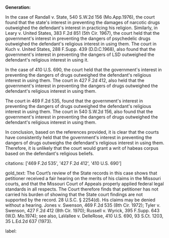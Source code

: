 **Generation:**


In the case of Randall v. State, 540 S.W.2d 156 (Mo.App.1976), the court found that the state's interest in preventing the damages of narcotic drugs outweighed the defendant's interest in practicing his religion. Similarly, in Leary v. United States, 383 F.2d 851 (5th Cir. 1967), the court held that the government's interest in preventing the dangers of psychedelic drugs outweighed the defendant's religious interest in using them. The court in Kuch v. United States, 288 F.Supp. 439 (D.D.C.1968), also found that the government's interest in preventing the dangers of LSD outweighed the defendant's religious interest in using it.

In the case of 410 U.S. 690, the court held that the government's interest in preventing the dangers of drugs outweighed the defendant's religious interest in using them. The court in 427 F.2d 412, also held that the government's interest in preventing the dangers of drugs outweighed the defendant's religious interest in using them.

The court in 469 F.2d 535, found that the government's interest in preventing the dangers of drugs outweighed the defendant's religious interest in using them. The court in 540 S.W.2d 156, also found that the government's interest in preventing the dangers of drugs outweighed the defendant's religious interest in using them.

In conclusion, based on the references provided, it is clear that the courts have consistently held that the government's interest in preventing the dangers of drugs outweighs the defendant's religious interest in using them. Therefore, it is unlikely that the court would grant a writ of habeas corpus based on the defendant's religious beliefs.



citations: ['469 F.2d 535', '427 F.2d 412', '410 U.S. 690']

gold_text: The Court’s review of the State records in this case shows that petitioner received a fair hearing on the merits of his claims in the Missouri courts, and that the Missouri Court of Appeals properly applied federal legal standards in all respects. The Court therefore finds that petitioner has not carried his burden of showing that the State court findings are not supported by the record. 28 U.S.C. § 2254(d). His claims may be denied without a hearing. Jones v. Swenson, 469 F.2d 535 (8th Cir. 1972); Tyler v. Swenson, 427 F.2d 412 (8th Cir. 1970); Russell v. Wyrick, 395 F.Supp. 643 (W.D. Mo.1974); see also, LaVallee v. DelleRose, 410 U.S. 690, 93 S.Ct. 1203, 35 L.Ed.2d 637 (1973).

label: 
